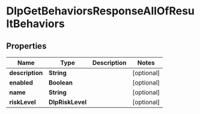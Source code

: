 

# DlpGetBehaviorsResponseAllOfResultBehaviors


## Properties

| Name | Type | Description | Notes |
|------------ | ------------- | ------------- | -------------|
|**description** | **String** |  |  [optional] |
|**enabled** | **Boolean** |  |  [optional] |
|**name** | **String** |  |  [optional] |
|**riskLevel** | **DlpRiskLevel** |  |  [optional] |



